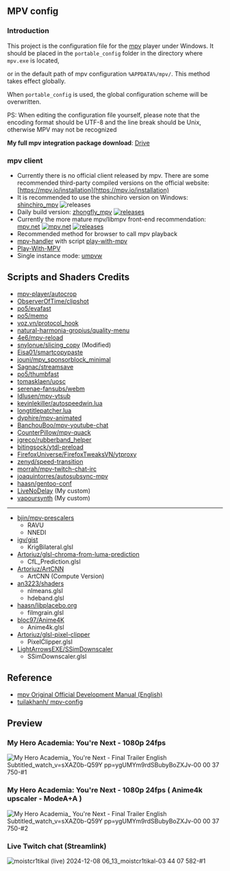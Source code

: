 ## MPV config
### Introduction

This project is the configuration file for the [mpv](https://github.com/mpv-player/mpv) player under Windows. It should be placed in the `portable_config` folder in the directory where `mpv.exe` is located,

or in the default path of mpv configuration `%APPDATA%/mpv/`. This method takes effect globally.

When `portable_config` is used, the global configuration scheme will be overwritten.

PS: When editing the configuration file yourself, please note that the encoding format should be UTF-8 and the line break should be Unix, otherwise MPV may not be recognized

**My full mpv integration package download**: [Drive](https://drive.google.com/file/d/1sBcuWWZp1g297B49JRarsPHWqsg3d5ZW/view?usp=sharing)

### mpv client

- Currently there is no official client released by mpv. There are some recommended third-party compiled versions on the official website: [https://mpv.io/installation](https://mpv.io/installation)
- It is recommended to use the shinchiro version on Windows: [shinchiro_mpv](https://github.com/shinchiro/mpv-winbuild-cmake/releases) ![releases](https://img.shields.io/github/v/release/shinchiro/mpv-winbuild-cmake)
- Daily build version: [zhongfly_mpv](https://github.com/zhongfly/mpv-winbuild) [![releases](https://img.shields.io/github/v/release/zhongfly/mpv-winbuild)](https://github.com/zhongfly/mpv-winbuild/releases)
- Currently the more mature mpv/libmpv front-end recommendation: [mpv.net](https://github.com/mpvnet-player/mpv.net) [![mpv.net](https://flat.badgen.net/github/last-commit/mpvnet-player/mpv.net?scale=1.0&cache=1800)](https://github.com/mpvnet-player/mpv.net) [![releases](https://img.shields.io/github/v/release/mpvnet-player/mpv.net)](https://github.com/mpvnet-player/mpv.net/releases)
- Recommended method for browser to call mpv playback
- [mpv-handler](https://github.com/akiirui/mpv-handler) with script [play-with-mpv](https://greasyfork.org/zh-CN/scripts/416271-play-with-mpv)
- [Play-With-MPV](https://github.com/LuckyPuppy514/Play-With-MPV)
- Single instance mode: [umpvw](https://github.com/SilverEzhik/umpvw)

## Scripts and Shaders Credits

- [mpv-player/autocrop](https://github.com/mpv-player/mpv/blob/master/TOOLS/lua/autocrop.lua)
- [ObserverOfTime/clipshot](https://github.com/ObserverOfTime/mpv-scripts/blob/master/clipshot.lua)
- [po5/evafast](https://github.com/po5/evafast)
- [po5/memo](https://github.com/po5/memo)
- [voz.vn/protocol_hook](https://github.com/FirefoxUniverse/FirefoxTweaksVN/tree/main/mpv)
- [natural-harmonia-gropius/quality-menu](https://github.com/natural-harmonia-gropius/mpv-quality-menu)
- [4e6/mpv-reload](https://github.com/4e6/mpv-reload)
- [snylonue/slicing_copy](https://github.com/snylonue/mpv_slicing_copy) (Modified)
- [Eisa01/smartcopypaste](https://github.com/Eisa01/mpv-scripts#smartcopypaste)
- [jouni/mpv_sponsorblock_minimal](https://codeberg.org/jouni/mpv_sponsorblock_minimal)
- [Sagnac/streamsave](https://github.com/Sagnac/streamsave)
- [po5/thumbfast](https://github.com/po5/thumbfast)
- [tomasklaen/uosc](https://github.com/tomasklaen/uosc)
- [serenae-fansubs/webm](https://github.com/serenae-fansubs/mpv-webm)
- [Idlusen/mpv-ytsub](https://github.com/Idlusen/mpv-ytsub)
- [kevinlekiller/autospeedwin.lua](https://github.com/kevinlekiller/mpv_scripts/blob/master/autospeedwin/autospeedwin.lua)
- [longtitlepatcher.lua]()
- [dyphire/mpv-animated](https://github.com/dyphire/mpv-scripts)
- [BanchouBoo/mpv-youtube-chat](https://github.com/BanchouBoo/mpv-youtube-chat)
- [CounterPillow/mpv-quack](https://github.com/CounterPillow/mpv-quack)
- [jgreco/rubberband_helper](https://github.com/jgreco/mpv-scripts/blob/master/rubberband_helper.lua)
- [bitingsock/ytdl-preload](https://github.com/bitingsock/ytdl-preload/blob/main/ytdl-preload.lua)
- [FirefoxUniverse/FirefoxTweaksVN/ytproxy](https://github.com/FirefoxUniverse/FirefoxTweaksVN/releases/tag/all)
- [zenyd/speed-transition](https://github.com/zenyd/mpv-scripts/blob/master/speed-transition.lua)
- [morrah/mpv-twitch-chat-irc](https://github.com/morrah/mpv-twitch-chat-irc)
- [joaquintorres/autosubsync-mpv](https://github.com/joaquintorres/autosubsync-mpv)
- [haasn/gentoo-conf](https://github.com/haasn/gentoo-conf/blob/xor/home/nand/.mpv/scripts/avail/fpsadjust.lua)
- [LiveNoDelay]() (My custom)
- [vapoursynth]() (My custom)
---

- [bjin/mpv-prescalers](https://github.com/bjin/mpv-prescalers/tree/master/gather)
    - RAVU
    - NNEDI
- [igv/gist](https://gist.github.com/igv)
    - KrigBilateral.glsl
- [Artoriuz/glsl-chroma-from-luma-prediction](https://github.com/Artoriuz/glsl-chroma-from-luma-prediction)
    - CfL_Prediction.glsl
- [Artoriuz/ArtCNN](https://github.com/Artoriuz/ArtCNN)
    - ArtCNN (Compute Version)
- [an3223/shaders](https://github.com/AN3223/dotfiles/tree/master/.config/mpv/shaders)
    - nlmeans.glsl
    - hdeband.glsl
- [haasn/libplacebo.org](https://libplacebo.org/custom-shaders/#full-example)
    - filmgrain.glsl
- [bloc97/Anime4K](https://github.com/bloc97/Anime4K)
    - Anime4k.glsl
- [Artoriuz/glsl-pixel-clipper](https://github.com/Artoriuz/glsl-pixel-clipper)
    - PixelClipper.glsl
- [LightArrowsEXE/SSimDownscaler](https://github.com/LightArrowsEXE/dotfiles/blob/master/mpv/.config/mpv/shaders/SSimDownscaler.glsl)
    - SSimDownscaler.glsl

## Reference

* [mpv Original Official Development Manual (English)](https://mpv.io/manual/master/)
* [tuilakhanh/ mpv-config](https://github.com/tuilakhanh/mpv-config)


## Preview

### My Hero Academia: You're Next - 1080p 24fps
![My Hero Academia_ You're Next - Final Trailer English Subtitled_watch_v=sXAZ0b-Q59Y pp=ygUMYm9rdSBubyBoZXJv-00 00 37 750-#1](https://github.com/user-attachments/assets/a1e4755c-7e98-4faa-bef5-360a424d5765)


### My Hero Academia: You're Next - 1080p 24fps ( Anime4k upscaler - ModeA+A )
![My Hero Academia_ You're Next - Final Trailer English Subtitled_watch_v=sXAZ0b-Q59Y pp=ygUMYm9rdSBubyBoZXJv-00 00 37 750-#2](https://github.com/user-attachments/assets/6dd2486c-b3a0-4c6b-b8df-fd0b6784ffc5)

### Live Twitch chat (Streamlink)
![moistcr1tikal (live) 2024-12-08 06_13_moistcr1tikal-03 44 07 582-#1](https://github.com/user-attachments/assets/6fdbcd85-142b-400b-a4f0-96839d7b322f)

